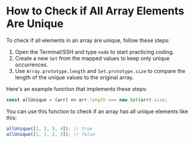 # How to Check if All Array Elements Are Unique

To check if all elements in an array are unique, follow these steps:

1. Open the Terminal/SSH and type `node` to start practicing coding.
2. Create a new `Set` from the mapped values to keep only unique occurrences.
3. Use `Array.prototype.length` and `Set.prototype.size` to compare the length of the unique values to the original array.

Here's an example function that implements these steps:

```js
const allUnique = (arr) => arr.length === new Set(arr).size;
```

You can use this function to check if an array has all unique elements like this:

```js
allUnique([1, 2, 3, 4]); // true
allUnique([1, 1, 2, 3]); // false
```

